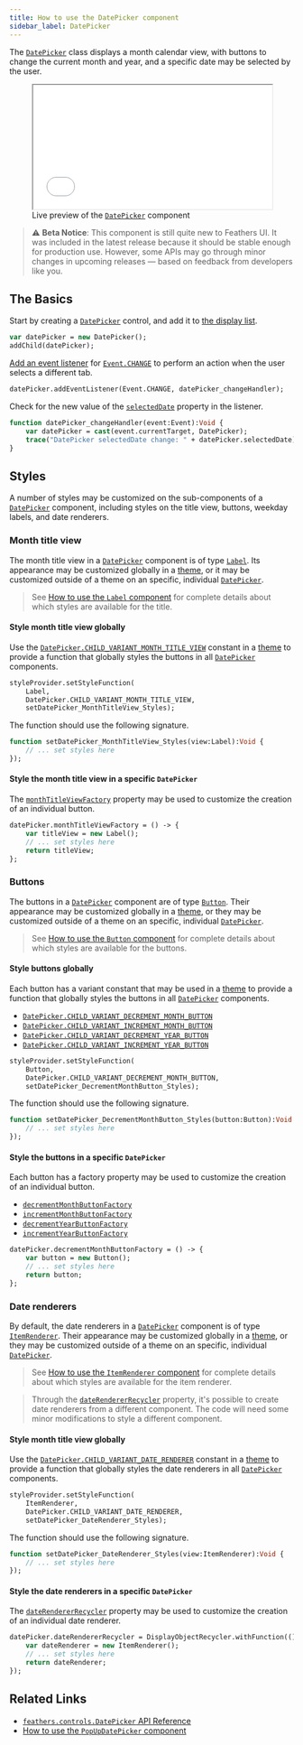 ```yaml
---
title: How to use the DatePicker component
sidebar_label: DatePicker
---
```


The [`DatePicker`](https://api.feathersui.com/current/feathers/controls/DatePicker.html) class displays a month calendar view, with buttons to change the current month and year, and a specific date may be selected by the user.

<figure>
<iframe src="/learn/haxe-openfl/samples/date-picker.html" width="100%" height="220"></iframe>
<figcaption>Live preview of the <a href="https://api.feathersui.com/current/feathers/controls/DatePicker.html"><code>DatePicker</code></a> component</figcaption>
</figure>

> ⚠️ **Beta Notice**: This component is still quite new to Feathers UI. It was included in the latest release because it should be stable enough for production use. However, some APIs may go through minor changes in upcoming releases — based on feedback from developers like you.

## The Basics

Start by creating a [`DatePicker`](https://api.feathersui.com/current/feathers/controls/DatePicker.html) control, and add it to [the display list](https://books.openfl.org/openfl-developers-guide/display-programming/basics-of-display-programming.html).

```haxe
var datePicker = new DatePicker();
addChild(datePicker);
```

[Add an event listener](https://books.openfl.org/openfl-developers-guide/handling-events/basics-of-handling-events.html) for [`Event.CHANGE`](https://api.openfl.org/openfl/events/Event.html#CHANGE) to perform an action when the user selects a different tab.

```haxe
datePicker.addEventListener(Event.CHANGE, datePicker_changeHandler);
```

Check for the new value of the [`selectedDate`](https://api.feathersui.com/current/feathers/controls/DatePicker.html#selectedDate) property in the listener.

```haxe
function datePicker_changeHandler(event:Event):Void {
    var datePicker = cast(event.currentTarget, DatePicker);
    trace("DatePicker selectedDate change: " + datePicker.selectedDate);
}
```

## Styles

A number of styles may be customized on the sub-components of a [`DatePicker`](https://api.feathersui.com/current/feathers/controls/DatePicker.html) component, including styles on the title view, buttons, weekday labels, and date renderers.

### Month title view

The month title view in a [`DatePicker`](https://api.feathersui.com/current/feathers/controls/DatePicker.html) component is of type [`Label`](./label.md). Its appearance may be customized globally in a [theme](./themes.md), or it may be customized outside of a theme on an specific, individual [`DatePicker`](https://api.feathersui.com/current/feathers/controls/DatePicker.html).

> See [How to use the `Label` component](./label.md#styles) for complete details about which styles are available for the title.

#### Style month title view globally

Use the [`DatePicker.CHILD_VARIANT_MONTH_TITLE_VIEW`](https://api.feathersui.com/current/feathers/controls/DatePicker.html#CHILD_VARIANT_MONTH_TITLE_VIEW) constant in a [theme](./themes.md) to provide a function that globally styles the buttons in all [`DatePicker`](https://api.feathersui.com/current/feathers/controls/DatePicker.html) components.

```haxe
styleProvider.setStyleFunction(
    Label,
    DatePicker.CHILD_VARIANT_MONTH_TITLE_VIEW,
    setDatePicker_MonthTitleView_Styles);
```

The function should use the following signature.

```haxe
function setDatePicker_MonthTitleView_Styles(view:Label):Void {
    // ... set styles here
});
```

#### Style the month title view in a specific `DatePicker`

The [`monthTitleViewFactory`](https://api.feathersui.com/current/feathers/controls/DatePicker.html#monthTitleViewFactory) property may be used to customize the creation of an individual button.

```haxe
datePicker.monthTitleViewFactory = () -> {
    var titleView = new Label();
    // ... set styles here
    return titleView;
};
```

### Buttons

The buttons in a [`DatePicker`](https://api.feathersui.com/current/feathers/controls/DatePicker.html) component are of type [`Button`](./button.md). Their appearance may be customized globally in a [theme](./themes.md), or they may be customized outside of a theme on an specific, individual [`DatePicker`](https://api.feathersui.com/current/feathers/controls/DatePicker.html).

> See [How to use the `Button` component](./button.md#styles) for complete details about which styles are available for the buttons.

#### Style buttons globally

Each button has a variant constant that may be used in a [theme](./themes.md) to provide a function that globally styles the buttons in all [`DatePicker`](https://api.feathersui.com/current/feathers/controls/DatePicker.html) components.

- [`DatePicker.CHILD_VARIANT_DECREMENT_MONTH_BUTTON`](https://api.feathersui.com/current/feathers/controls/DatePicker.html#CHILD_VARIANT_DECREMENT_MONTH_BUTTON)
- [`DatePicker.CHILD_VARIANT_INCREMENT_MONTH_BUTTON`](https://api.feathersui.com/current/feathers/controls/DatePicker.html#CHILD_VARIANT_INCREMENT_MONTH_BUTTON)
- [`DatePicker.CHILD_VARIANT_DECREMENT_YEAR_BUTTON`](https://api.feathersui.com/current/feathers/controls/DatePicker.html#CHILD_VARIANT_DECREMENT_YEAR_BUTTON)
- [`DatePicker.CHILD_VARIANT_INCREMENT_YEAR_BUTTON`](https://api.feathersui.com/current/feathers/controls/DatePicker.html#CHILD_VARIANT_INCREMENT_YEAR_BUTTON)

```haxe
styleProvider.setStyleFunction(
    Button,
    DatePicker.CHILD_VARIANT_DECREMENT_MONTH_BUTTON,
    setDatePicker_DecrementMonthButton_Styles);
```

The function should use the following signature.

```haxe
function setDatePicker_DecrementMonthButton_Styles(button:Button):Void {
    // ... set styles here
});
```

#### Style the buttons in a specific `DatePicker`

Each button has a factory property may be used to customize the creation of an individual button.

- [`decrementMonthButtonFactory`](https://api.feathersui.com/current/feathers/controls/DatePicker.html#decrementMonthButtonFactory)
- [`incrementMonthButtonFactory`](https://api.feathersui.com/current/feathers/controls/DatePicker.html#incrementMonthButtonFactory)
- [`decrementYearButtonFactory`](https://api.feathersui.com/current/feathers/controls/DatePicker.html#decrementYearButtonFactory)
- [`incrementYearButtonFactory`](https://api.feathersui.com/current/feathers/controls/DatePicker.html#incrementYearButtonFactory)

```haxe
datePicker.decrementMonthButtonFactory = () -> {
    var button = new Button();
    // ... set styles here
    return button;
};
```

### Date renderers

By default, the date renderers in a [`DatePicker`](https://api.feathersui.com/current/feathers/controls/DatePicker.html) component is of type [`ItemRenderer`](./item-renderer.md). Their appearance may be customized globally in a [theme](./themes.md), or they may be customized outside of a theme on an specific, individual [`DatePicker`](https://api.feathersui.com/current/feathers/controls/DatePicker.html).

> See [How to use the `ItemRenderer` component](./item-renderer.md#styles) for complete details about which styles are available for the item renderer.

> Through the [`dateRendererRecycler`](https://api.feathersui.com/current/feathers/controls/DatePicker.html#dateRendererRecycler) property, it's possible to create date renderers from a different component. The code will need some minor modifications to style a different component.

#### Style month title view globally

Use the [`DatePicker.CHILD_VARIANT_DATE_RENDERER`](https://api.feathersui.com/current/feathers/controls/DatePicker.html#CHILD_VARIANT_DATE_RENDERER) constant in a [theme](./themes.md) to provide a function that globally styles the date renderers in all [`DatePicker`](https://api.feathersui.com/current/feathers/controls/DatePicker.html) components.

```haxe
styleProvider.setStyleFunction(
    ItemRenderer,
    DatePicker.CHILD_VARIANT_DATE_RENDERER,
    setDatePicker_DateRenderer_Styles);
```

The function should use the following signature.

```haxe
function setDatePicker_DateRenderer_Styles(view:ItemRenderer):Void {
    // ... set styles here
});
```

#### Style the date renderers in a specific `DatePicker`

The [`dateRendererRecycler`](https://api.feathersui.com/current/feathers/controls/DatePicker.html#dateRendererRecycler) property may be used to customize the creation of an individual date renderer.

```haxe
datePicker.dateRendererRecycler = DisplayObjectRecycler.withFunction(() -> {
    var dateRenderer = new ItemRenderer();
    // ... set styles here
    return dateRenderer;
});
```

## Related Links

- [`feathers.controls.DatePicker` API Reference](https://api.feathersui.com/current/feathers/controls/DatePicker.html)
- [How to use the `PopUpDatePicker` component](./pop-up-date-picker.md)
